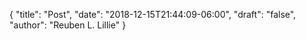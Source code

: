 {
	"title": "Post",
	"date": "2018-12-15T21:44:09-06:00",
	"draft": "false",
	"author": "Reuben L. Lillie"
}
